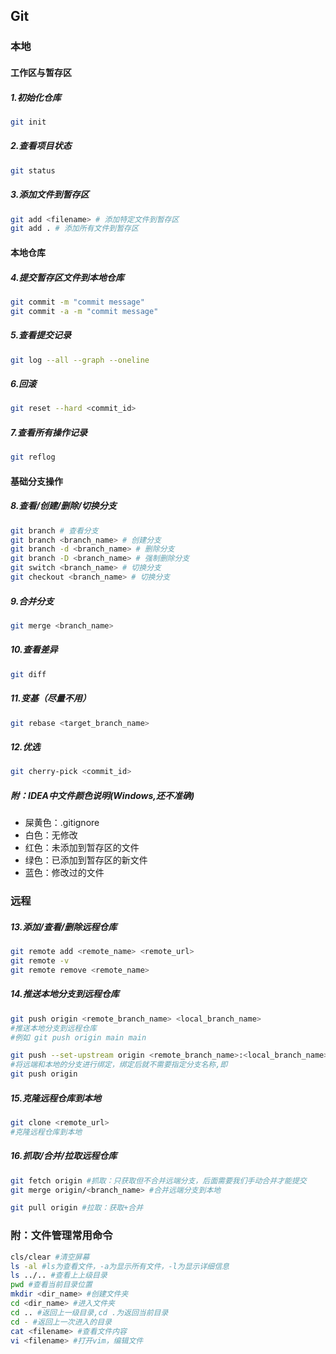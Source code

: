 ## Git

### 本地
#### 工作区与暂存区
##### 1.初始化仓库
```bash
git init
```
##### 2.查看项目状态
```bash
git status
```
##### 3.添加文件到暂存区
```bash
git add <filename> # 添加特定文件到暂存区
git add . # 添加所有文件到暂存区
```

#### 本地仓库
##### 4.提交暂存区文件到本地仓库
```bash
git commit -m "commit message"
git commit -a -m "commit message"
```
##### 5.查看提交记录
```bash
git log --all --graph --oneline
```
##### 6.回滚
```bash
git reset --hard <commit_id>
```
##### 7.查看所有操作记录
```bash
git reflog
```

#### 基础分支操作
##### 8.查看/创建/删除/切换分支
```bash
git branch # 查看分支
git branch <branch_name> # 创建分支
git branch -d <branch_name> # 删除分支
git branch -D <branch_name> # 强制删除分支
git switch <branch_name> # 切换分支
git checkout <branch_name> # 切换分支
```
##### 9.合并分支
```bash
git merge <branch_name>
```
##### 10.查看差异
```bash
git diff
```
##### 11.变基（尽量不用）
```bash
git rebase <target_branch_name>
```
##### 12.优选
```bash
git cherry-pick <commit_id>
```

##### 附：IDEA中文件颜色说明(Windows,还不准确)
 - 屎黄色：.gitignore
 - 白色：无修改
 - 红色：未添加到暂存区的文件
 - 绿色：已添加到暂存区的新文件
 - 蓝色：修改过的文件


### 远程
##### 13.添加/查看/删除远程仓库
```bash
git remote add <remote_name> <remote_url>
git remote -v
git remote remove <remote_name>
```
##### 14.推送本地分支到远程仓库
```bash
git push origin <remote_branch_name> <local_branch_name>
#推送本地分支到远程仓库
#例如 git push origin main main

git push --set-upstream origin <remote_branch_name>:<local_branch_name>
#将远端和本地的分支进行绑定，绑定后就不需要指定分支名称,即
git push origin
```
##### 15.克隆远程仓库到本地
```bash
git clone <remote_url>
#克隆远程仓库到本地
```
##### 16.抓取/合并/拉取远程仓库
```bash
git fetch origin #抓取：只获取但不合并远端分支，后面需要我们手动合并才能提交
git merge origin/<branch_name> #合并远端分支到本地

git pull origin #拉取：获取+合并
```

### 附：文件管理常用命令
```bash
cls/clear #清空屏幕
ls -al #ls为查看文件，-a为显示所有文件，-l为显示详细信息
ls ../.. #查看上上级目录
pwd #查看当前目录位置
mkdir <dir_name> #创建文件夹
cd <dir_name> #进入文件夹
cd .. #返回上一级目录,cd .为返回当前目录
cd - #返回上一次进入的目录
cat <filename> #查看文件内容
vi <filename> #打开vim，编辑文件
```